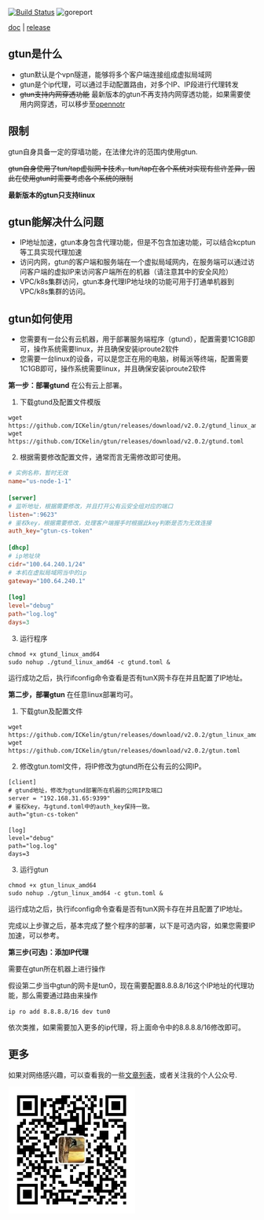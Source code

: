 [![Build Status](https://travis-ci.org/ICKelin/gtun.svg?branch=master)](https://travis-ci.org/ICKelin/gtun) ![goreport](https://goreportcard.com/badge/github.com/ICKelin/gtun)

[doc](./README-EN.md) | [release](https://github.com/ICKelin/gtun/releases)

## gtun是什么

- gtun默认是个vpn隧道，能够将多个客户端连接组成虚拟局域网
- gtun是个ip代理，可以通过手动配置路由，对多个IP、IP段进行代理转发
- ~~gtun支持内网穿透功能~~ 最新版本的gtun不再支持内网穿透功能，如果需要使用内网穿透，可以移步至[opennotr](https://github.com/ICKelin/opennotr)

## 限制
gtun自身具备一定的穿墙功能，在法律允许的范围内使用gtun.

~~gtun自身使用了tun/tap虚拟网卡技术，tun/tap在各个系统对实现有些许差异，因此在使用gtun时需要考虑各个系统的限制~~

**最新版本的gtun只支持linux**


## gtun能解决什么问题

- IP地址加速，gtun本身包含代理功能，但是不包含加速功能，可以结合kcptun等工具实现代理加速
- 访问内网，gtun的客户端和服务端在一个虚拟局域网内，在服务端可以通过访问客户端的虚拟IP来访问客户端所在的机器（请注意其中的安全风险）
- VPC/k8s集群访问，gtun本身代理IP地址块的功能可用于打通单机器到VPC/k8s集群的访问。

## gtun如何使用

- 您需要有一台公有云机器，用于部署服务端程序（gtund），配置需要1C1GB即可，操作系统需要linux，并且确保安装iproute2软件
- 您需要一台linux的设备，可以是您正在用的电脑，树莓派等终端，配置需要1C1GB即可，操作系统需要linux，并且确保安装iproute2软件

**第一步：部署gtund**
在公有云上部署。

1. 下载gtund及配置文件模版

```
wget https://github.com/ICKelin/gtun/releases/download/v2.0.2/gtund_linux_amd64
wget https://github.com/ICKelin/gtun/releases/download/v2.0.2/gtund.toml

```

2. 根据需要修改配置文件，通常而言无需修改即可使用。

```gtund.toml
# 实例名称，暂时无效
name="us-node-1-1"

[server]
# 监听地址，根据需要修改，并且打开公有云安全组对应的端口
listen=":9623"
# 鉴权key，根据需要修改，处理客户端握手时根据此key判断是否为无效连接
auth_key="gtun-cs-token"

[dhcp]
# ip地址块
cidr="100.64.240.1/24"
# 本机在虚拟局域网当中的ip
gateway="100.64.240.1"

[log]
level="debug"
path="log.log"
days=3

```
3. 运行程序

```
chmod +x gtund_linux_amd64
sudo nohup ./gtund_linux_amd64 -c gtund.toml &
```

运行成功之后，执行ifconfig命令查看是否有tunX网卡存在并且配置了IP地址。

**第二步，部署gtun**
在任意linux部署均可。

1. 下载gtun及配置文件

```
wget https://github.com/ICKelin/gtun/releases/download/v2.0.2/gtun_linux_amd64
wget https://github.com/ICKelin/gtun/releases/download/v2.0.2/gtun.toml
```

2. 修改gtun.toml文件，将IP修改为gtund所在公有云的公网IP。

```
[client]
# gtund地址，修改为gtund部署所在机器的公网IP及端口
server = "192.168.31.65:9399"
# 鉴权key，与gtund.toml中的auth_key保持一致。
auth="gtun-cs-token"

[log]
level="debug"
path="log.log"
days=3
```

3. 运行gtun

```
chmod +x gtun_linux_amd64
sudo nohup ./gtun_linux_amd64 -c gtun.toml &
```
运行成功之后，执行ifconfig命令查看是否有tunX网卡存在并且配置了IP地址。

完成以上步骤之后，基本完成了整个程序的部署，以下是可选内容，如果您需要IP加速，可以参考。

**第三步(可选)：添加IP代理**

需要在gtun所在机器上进行操作

假设第二步当中gtun的网卡是tun0，现在需要配置8.8.8.8/16这个IP地址的代理功能，那么需要通过路由来操作

`ip ro add 8.8.8.8/16 dev tun0`

依次类推，如果需要加入更多的ip代理，将上面命令中的8.8.8.8/16修改即可。

## 更多
如果对网络感兴趣，可以查看我的一些[文章列表](https://github.com/ICKelin/article)，或者关注我的个人公众号.

![ICKelin](qrcode.jpg)
